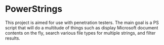 # PowerStrings
This project is aimed for use with penetration testers. The main goal is a PS script that will do a multitude of things such as display Microsoft document contents on the fly, search various file types for multiple strings, and filter results.
